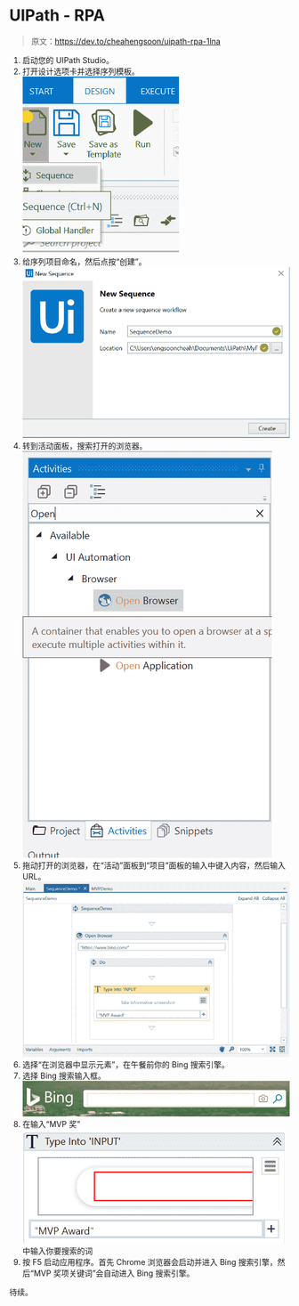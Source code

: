 # UIPath - RPA

> 原文：<https://dev.to/cheahengsoon/uipath-rpa-1lna>

1.  启动您的 UIPath Studio。
2.  打开设计选项卡并选择序列模板。![Alt text of image](img/3d3793f8874b190dacf235d8daf29dab.png)
3.  给序列项目命名，然后点按“创建”。![Alt text of image](img/5e67af15a514ff76fe5398fc33863317.png)
4.  转到活动面板，搜索打开的浏览器。![Alt text of image](img/25b5dc7de4f4eaa43e7285a2e9c88021.png)
5.  拖动打开的浏览器，在“活动”面板到“项目”面板的输入中键入内容，然后输入 URL。![Alt text of image](img/e49788a8b8ec1ded2ef7144a7334f948.png)
6.  选择“在浏览器中显示元素”，在午餐前你的 Bing 搜索引擎。
7.  选择 Bing 搜索输入框。![Alt text of image](img/0fd596622bad467cfd40a1db6b70385f.png)
8.  在输入“MVP 奖”![Alt text of image](img/efc485a928c02d87e36c4c2e88f30d7a.png)中输入你要搜索的词
9.  按 F5 启动应用程序。首先 Chrome 浏览器会启动并进入 Bing 搜索引擎，然后“MVP 奖项关键词”会自动进入 Bing 搜索引擎。

待续。